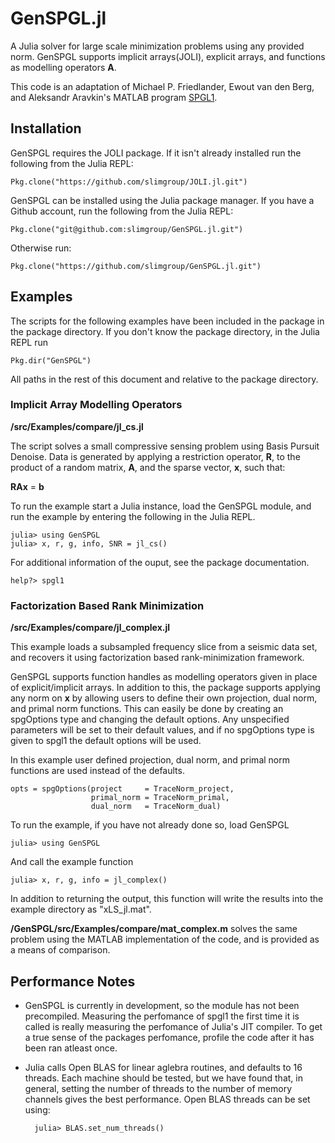 # GenSPGL.jl

A Julia solver for large scale minimization problems using any provided norm.
GenSPGL supports implicit arrays(JOLI), explicit arrays, and functions as modelling
operators **__A__**.

This code is an adaptation of Michael P. Friedlander, Ewout van den Berg, and
Aleksandr Aravkin's MATLAB program [SPGL1](http://www.cs.ubc.ca/~mpf/spgl1/). 

## Installation

GenSPGL requires the JOLI package. If it isn't already installed run the following from the Julia REPL:

    Pkg.clone("https://github.com/slimgroup/JOLI.jl.git")

GenSPGL can be installed using the Julia package manager.
If you have a Github account, run the following from the Julia REPL:

    Pkg.clone("git@github.com:slimgroup/GenSPGL.jl.git")

Otherwise run: 

    Pkg.clone("https://github.com/slimgroup/GenSPGL.jl.git")

## Examples

The scripts for the following examples have been included in the package in the package directory. 
If you don't know the package directory, in the Julia REPL run

    Pkg.dir("GenSPGL")

All paths in the rest of this document and relative to the package directory.

### Implicit Array Modelling Operators
**/src/Examples/compare/jl_cs.jl**

The script solves a small compressive sensing problem using Basis Pursuit Denoise. Data is generated by applying a restriction operator, **R**, to the product of a random matrix, **A**, and the sparse vector, **x**, such that:

__RAx__ = __b__

To run the example start a Julia instance, load the GenSPGL module, and run the example by entering the following in the Julia REPL.

    julia> using GenSPGL
    julia> x, r, g, info, SNR = jl_cs()

For additional information of the ouput, see the package documentation.

    help?> spgl1

### Factorization Based Rank Minimization 
**/src/Examples/compare/jl_complex.jl**

This example loads a subsampled frequency slice from a seismic data set, and recovers it using factorization based rank-minimization framework.

GenSPGL supports function handles as modelling operators given in place of explicit/implicit arrays. In addition to this, the package supports applying any norm on **x** by allowing users to define their own projection, dual norm, and primal norm functions. This can easily be done by creating an spgOptions type and changing the default options. Any unspecified parameters will be set to their default values, and if no spgOptions type is given to spgl1 the default options will be used. 

In this example user defined projection, dual norm, and primal norm functions are used instead of the defaults.

    opts = spgOptions(project     = TraceNorm_project,
                      primal_norm = TraceNorm_primal,
                      dual_norm   = TraceNorm_dual)



To run the example, if you have not already done so, load GenSPGL

    julia> using GenSPGL

And call the example function

    julia> x, r, g, info = jl_complex()
        
In addition to returning the output, this function will write the results into the example directory as "xLS_jl.mat". 
        
**/GenSPGL/src/Examples/compare/mat_complex.m** solves the same problem using the MATLAB implementation of the code, and is provided as a means of comparison. 
            
## Performance Notes

* GenSPGL is currently in development, so the module has not been precompiled. Measuring the perfomance of spgl1 the first time it is called is really measuring the perfomance of Julia's JIT compiler. To get a true sense of the packages perfomance, profile the code after it has been ran atleast once.

* Julia calls Open BLAS for linear aglebra routines, and defaults to 16 threads. Each machine should be tested, but we have found that, in general, setting the number of threads to the number of memory channels gives the best performance. Open BLAS threads can be set using:  

        julia> BLAS.set_num_threads()
                                                                                                
                                                                                                



